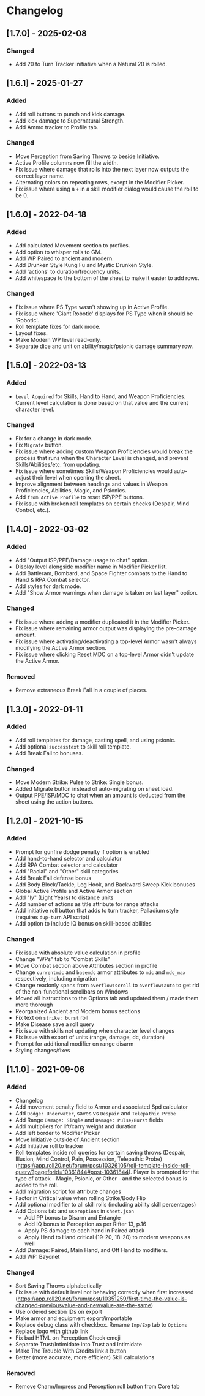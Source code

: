 # Changelog

## [1.7.0] - 2025-02-08

### Changed

- Add 20 to Turn Tracker initiative when a Natural 20 is rolled.

## [1.6.1] - 2025-01-27

### Added

- Add roll buttons to punch and kick damage.
- Add kick damage to Supernatural Strength.
- Add Ammo tracker to Profile tab.

### Changed

- Move Perception from Saving Throws to beside Initiative.
- Active Profile columns now fill the width.
- Fix issue where damage that rolls into the next layer now outputs the correct layer name.
- Alternating colors on repeating rows, except in the Modifier Picker.
- Fix issue where using a `+` in a skill modifier dialog would cause the roll to be 0.

## [1.6.0] - 2022-04-18

### Added

- Add calculated Movement section to profiles.
- Add option to whisper rolls to GM.
- Add WP Paired to ancient and modern.
- Add Drunken Style Kung Fu and Mystic Drunken Style.
- Add 'actions' to duration/frequency units.
- Add whitespace to the bottom of the sheet to make it easier to add rows.

### Changed

- Fix issue where PS Type wasn't showing up in Active Profile.
- Fix issue where 'Giant Robotic' displays for PS Type when it should be 'Robotic'.
- Roll template fixes for dark mode.
- Layout fixes.
- Make Modern WP level read-only.
- Separate dice and unit on ability/magic/psionic damage summary row.

## [1.5.0] - 2022-03-13

### Added

- `Level Acquired` for Skills, Hand to Hand, and Weapon Proficiencies. Current level calculation is done based on that value and the current character level.

### Changed

- Fix for a change in dark mode.
- Fix `Migrate` button.
- Fix issue where adding custom Weapon Proficiencies would break the process that runs when the Character Level is changed, and prevent Skills/Abilities/etc. from updating.
- Fix issue where sometimes Skills/Weapon Proficiencies would auto-adjust their level when opening the sheet.
- Improve alignment between headings and values in Weapon Proficiencies, Abilities, Magic, and Psionics.
- Add `from Active Profile` to reset ISP/PPE buttons.
- Fix issue with broken roll templates on certain checks (Despair, Mind Control, etc.).

## [1.4.0] - 2022-03-02

### Added

- Add "Output ISP/PPE/Damage usage to chat" option.
- Display level alongside modifier name in Modifier Picker list.
- Add Battleram, Bombard, and Space Fighter combats to the Hand to Hand & RPA Combat selector.
- Add styles for dark mode.
- Add "Show Armor warnings when damage is taken on last layer" option.

### Changed

- Fix issue where adding a modifier duplicated it in the Modifier Picker.
- Fix issue where remaining armor output was displaying the pre-damage amount.
- Fix issue where activating/deactivating a top-level Armor wasn't always modifying the Active Armor section.
- Fix issue where clicking Reset MDC on a top-level Armor didn't update the Active Armor.

### Removed

- Remove extraneous Break Fall in a couple of places.

## [1.3.0] - 2022-01-11

### Added

- Add roll templates for damage, casting spell, and using psionic.
- Add optional `successtext` to skill roll template.
- Add Break Fall to bonuses.

### Changed

- Move Modern Strike: Pulse to Strike: Single bonus.
- Added Migrate button instead of auto-migrating on sheet load.
- Output PPE/ISP/MDC to chat when an amount is deducted from the sheet using the action buttons.

## [1.2.0] - 2021-10-15

### Added

- Prompt for gunfire dodge penalty if option is enabled
- Add hand-to-hand selector and calculator
- Add RPA Combat selector and calculator
- Add "Racial" and "Other" skill categories
- Add Break Fall defense bonus
- Add Body Block/Tackle, Leg Hook, and Backward Sweep Kick bonuses
- Global Active Profile and Active Armor section
- Add "ly" (Light Years) to distance units
- Add number of actions as title attribute for range attacks
- Add initiative roll button that adds to turn tracker, Palladium style (requires `dup-turn` API script)
- Add option to include IQ bonus on skill-based abilities

### Changed

- Fix issue with absolute value calculation in profile
- Change "WPs" tab to "Combat Skills"
- Move Combat section above Attributes section in profile
- Change `currentmdc` and `basemdc` armor attributes to `mdc` and `mdc_max` respectively, including migration
- Change readonly spans from `overflow:scroll` to `overflow:auto` to get rid of the non-functional scrollbars on Windows
- Moved all instructions to the Options tab and updated them / made them more thorough
- Reorganized Ancient and Modern bonus sections
- Fix text on `strike: burst` roll
- Make Disease save a roll query
- Fix issue with skills not updating when character level changes
- Fix issue with export of units (range, damage, dc, duration)
- Prompt for additional modifier on range disarm
- Styling changes/fixes

## [1.1.0] - 2021-09-06

### Added

- Changelog
- Add movement penalty field to Armor and associated Spd calculator
- Add `Dodge: Underwater`, saves vs `Despair` and `Telepathic Probe`
- Add Range `Damage: Single` and `Damage: Pulse/Burst` fields
- Add multipliers for lift/carry weight and duration
- Add left border to Modifier Picker
- Move Initiative outside of Ancient section
- Add Initiative roll to tracker
- Roll templates inside roll queries for certain saving throws (Despair, Illusion, Mind Control, Pain, Possession, Telepathic Probe) (https://app.roll20.net/forum/post/10326105/roll-template-inside-roll-query/?pageforid=10361844#post-10361844). Player is prompted for the type of attack - Magic, Psionic, or Other - and the selected bonus is added to the roll.
- Add migration script for attribute changes
- Factor in Critical value when rolling Strike/Body Flip
- Add optional modifier to all skill rolls (including ability skill percentages)
- Add Options tab and `useroptions` in `sheet.json`
  - Add PP bonus to Disarm and Entangle
  - Add IQ bonus to Perception as per Rifter 13, p.16
  - Apply PS damage to each hand in Paired attack
  - Apply Hand to Hand critical (19-20, 18-20) to modern weapons as well
- Add Damage: Paired, Main Hand, and Off Hand to modifiers.
- Add WP: Bayonet

### Changed

- Sort Saving Throws alphabetically
- Fix issue with default level not behaving correctly when first increased (https://app.roll20.net/forum/post/10351259/first-time-the-value-is-changed-previousvalue-and-newvalue-are-the-same)
- Use ordered section IDs on export
- Make armor and equipment export/importable
- Replace debug class with checkbox. Rename `Imp/Exp` tab to `Options`
- Replace logo with github link
- Fix bad HTML on Perception Check emoji
- Separate Trust/Intimidate into Trust and Intimidate
- Make The Trouble With Credits link a button
- Better (more accurate, more efficient) Skill calculations

### Removed

- Remove Charm/Impress and Perception roll button from Core tab
